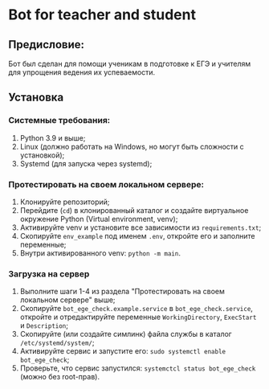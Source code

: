 # Bot for teacher and student
## Предисловие:
Бот был сделан для помощи ученикам в подготовке к ЕГЭ и учителям для упрощения ведения их успеваемости.
## Установка

### Системные требования:
1. Python 3.9 и выше;
2. Linux (должно работать на Windows, но могут быть сложности с установкой);
3. Systemd (для запуска через systemd);
### Протестировать на своем локальном сервере:
1. Клонируйте репозиторий;
2. Перейдите (`cd`) в клонированный каталог и создайте виртуальное окружение Python (Virtual environment, venv);
3. Активируйте venv и установите все зависимости из `requirements.txt`;
4. Скопируйте `env_example` под именем `.env`, откройте его и заполните переменные;
5. Внутри активированного venv: `python -m main`.
### Загрузка на сервер
1. Выполните шаги 1-4 из раздела "Протестировать на своем локальном сервере" выше;
2. Скопируйте `bot_ege_check.example.service` в `bot_ege_check.service`, откройте и отредактируйте переменные `WorkingDirectory`,
 `ExecStart` и `Description`;
3. Скопируйте (или создайте симлинк) файла службы в каталог `/etc/systemd/system/`;
4. Активируйте сервис и запустите его: `sudo systemctl enable bot_ege_check`;
5. Проверьте, что сервис запустился: `systemctcl status bot_ege_check` (можно без root-прав).
